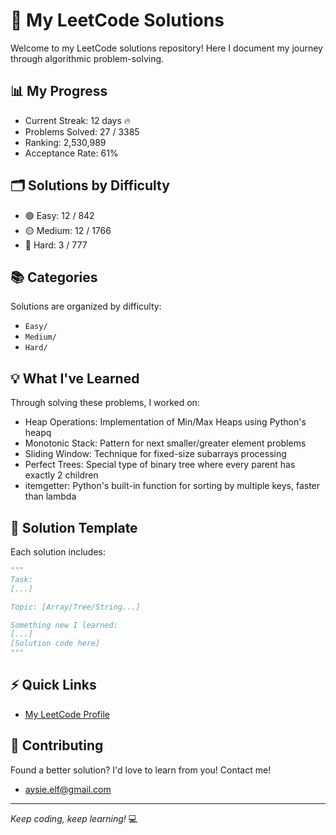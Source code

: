 # 🚀 My LeetCode Solutions

Welcome to my LeetCode solutions repository! Here I document my journey through algorithmic problem-solving.

## 📊 My Progress
- Current Streak: 12 days 🔥
- Problems Solved: 27 / 3385
- Ranking: 2,530,989
- Acceptance Rate: 61%

## 🗂️ Solutions by Difficulty
- 🟢 Easy: 12 / 842
- 🟡 Medium: 12 / 1766
- 🔴 Hard: 3 / 777

## 📚 Categories
Solutions are organized by difficulty:
- `Easy/`
- `Medium/`
- `Hard/`

## 💡 What I've Learned

Through solving these problems, I worked on:
- Heap Operations: Implementation of Min/Max Heaps using Python's heapq
- Monotonic Stack: Pattern for next smaller/greater element problems
- Sliding Window: Technique for fixed-size subarrays processing
- Perfect Trees: Special type of binary tree where every parent has exactly 2 children
- itemgetter: Python's built-in function for sorting by multiple keys, faster than lambda

## 📝 Solution Template

Each solution includes:
```python
"""
Task: 
[...]

Topic: [Array/Tree/String...]

Something new I learned:
[...]
[Solution code here]
"""
```

## ⚡ Quick Links
- [My LeetCode Profile](https://leetcode.com/u/aysieelf)

## 🌟 Contributing
Found a better solution? I'd love to learn from you! Contact me!
- aysie.elf@gmail.com
---
*Keep coding, keep learning!* 💻
